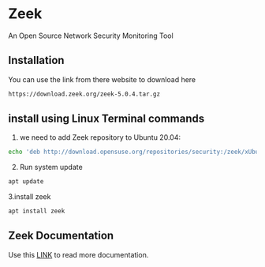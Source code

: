 # Zeek

An Open Source Network Security Monitoring Tool

## Installation

You can use the link from there website to download here 

```bash
https://download.zeek.org/zeek-5.0.4.tar.gz
```
## install using Linux Terminal commands 
1. we need to add Zeek repository to Ubuntu 20.04:

```bash
echo 'deb http://download.opensuse.org/repositories/security:/zeek/xUbuntu_20.04/ /' | sudo tee /etc/apt/sources.list.d/security:zeek.list
```

2. Run system update 

```bash
apt update
```

3.install zeek 

```bash
apt install zeek
```


## Zeek Documentation

Use this [LINK](https://docs.zeek.org/en/lts/) to read more documentation.
